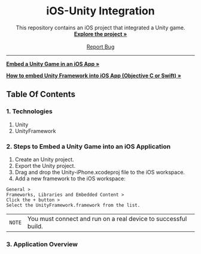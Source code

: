 <!-- PROJECT LOGO -->
<p align="center">
  <h1 align="center"> iOS-Unity Integration </h1>

  <p align="center">
    This repository contains an iOS project that integrated a Unity game.
    <br />
    <a href="https://github.com/betulcalik/ios-unity-integration/tree/main/ios-unity-integration"><strong>Explore the project »</strong></a>
    <br />
    <br />
    <a href="https://github.com/betulcalik/ios-unity-integration/issues">Report Bug</a>
  </p>
</p>

---
<!-- Article and code links -->

<a href="https://betterprogramming.pub/embed-a-unity-game-in-ios-app-7c2bd4cddb6f"><strong>Embed a Unity Game in an iOS App »</strong></a>

<a href="https://www.linkedin.com/pulse/how-embed-unity-framework-ios-app-objective-c-swift-malav-soni-/"><strong>How to embed Unity Framework into iOS App (Objective C or Swift) »</strong></a>

<!-- Table Of Contents -->

## Table Of Contents

### 1. Technologies
1. Unity
2. UnityFramework

### 2. Steps to Embed a Unity Game into an iOS Application
1. Create an Unity project.
2. Export the Unity project.
3. Drag and drop the Unity-iPhone.xcodeproj file to the iOS workspace.
4. Add a new framework to the iOS workspace: 
```
General >
Frameworks, Libraries and Embedded Content >
Click the + button >
Select the UnityFramework.framework from the list.
```

| | |
|-|-|
|`NOTE` | You must connect and run on a real device to successful build. |

### 3. Application Overview
